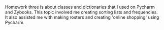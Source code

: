 Homework three is about classes and dictionaries that I used on Pycharm and Zybooks. This topic involved me creating sorting lists and frequencies. It also assisted me with making rosters and creating 'online shopping' using Pycharm.

